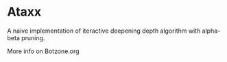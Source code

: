# Ataxx
A naive implementation of iteractive deepening depth algorithm with alpha-beta pruning.

More info on Botzone.org
